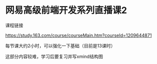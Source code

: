 # 网易高级前端开发系列直播课2

课程链接

https://study.163.com/course/courseMain.htm?courseId=1209644871

每节课大约2小时，可以强化一下基础（目前是13课时）

这部分内容较难，学习后要复习并写xmind结构图